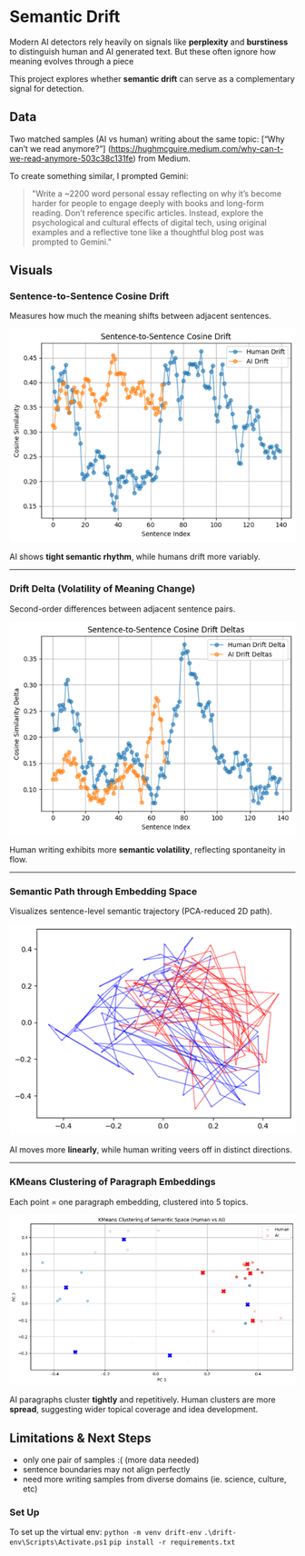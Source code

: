 # Semantic Drift

Modern AI detectors rely heavily on signals like **perplexity** and **burstiness** to distinguish human and AI generated text. But these often ignore how meaning evolves through a piece

This project explores whether **semantic drift** can serve as a complementary signal for detection.

## Data
Two matched samples (AI vs human) writing about the same topic: [“Why can’t we read anymore?”] (https://hughmcguire.medium.com/why-can-t-we-read-anymore-503c38c131fe) from Medium.

To create something similar, I prompted Gemini:
> "Write a ~2200 word personal essay reflecting on why it’s become harder for people to engage deeply with books and long-form reading. Don’t reference specific articles. Instead, explore the psychological and cultural effects of digital tech, using original examples and a reflective tone like a thoughtful blog post was prompted to Gemini."

## Visuals
### Sentence-to-Sentence Cosine Drift
Measures how much the meaning shifts between adjacent sentences.

![Cosine Drift](./graphs/sentence_cosinedrift.png)

AI shows **tight semantic rhythm**, while humans drift more variably.

---

### Drift Delta (Volatility of Meaning Change)
Second-order differences between adjacent sentence pairs.

![Drift Deltas](./graphs/sentence_driftdeltas.png)

Human writing exhibits more **semantic volatility**, reflecting spontaneity in flow.

---

### Semantic Path through Embedding Space
Visualizes sentence-level semantic trajectory (PCA-reduced 2D path).

![Path](./graphs/sentence_path.png)

AI moves more **linearly**, while human writing veers off in distinct directions.

---

### KMeans Clustering of Paragraph Embeddings
Each point = one paragraph embedding, clustered into 5 topics.

![KMeans](./graphs/paragraph_kmeans.png)

AI paragraphs cluster **tightly** and repetitively. Human clusters are more **spread**, suggesting wider topical coverage and idea development.

## Limitations & Next Steps
- only one pair of samples :( (more data needed)
- sentence boundaries may not align perfectly
- need more writing samples from diverse domains (ie. science, culture, etc)

### Set Up
To set up the virtual env:
`python -m venv drift-env`
`.\drift-env\Scripts\Activate.ps1`
`pip install -r requirements.txt`
